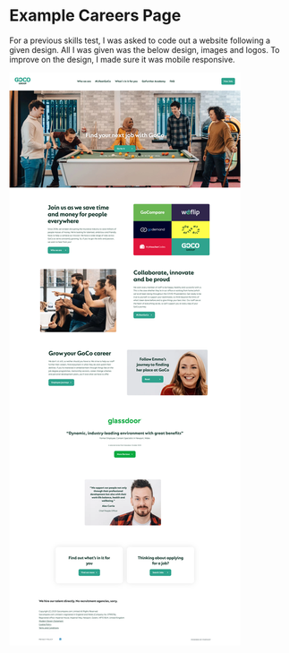 # Example Careers Page

For a previous skills test, I was asked to code out a website following a given design. All I was given was the below design, images and logos. To improve on the design, I made sure it was mobile responsive.  
  
    
![](images/example_careers_page.png)